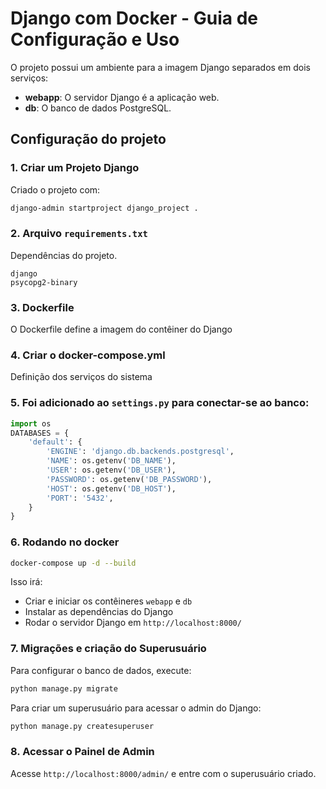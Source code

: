 # Django com Docker - Guia de Configuração e Uso

O projeto possui um ambiente para a imagem Django separados em dois serviços:
- **webapp**: O servidor Django é a aplicação web.
- **db**: O banco de dados PostgreSQL.


## Configuração do projeto

### 1. Criar um Projeto Django
Criado o projeto com:
```sh
django-admin startproject django_project .
```

### 2. Arquivo `requirements.txt`
Dependências do projeto.
```
django
psycopg2-binary
```

### 3. Dockerfile
O Dockerfile define a imagem do contêiner do Django

### 4. Criar o docker-compose.yml
Definição dos serviços do sistema

### 5. Foi adicionado ao `settings.py` para conectar-se ao banco:
```python
import os
DATABASES = {
    'default': {
        'ENGINE': 'django.db.backends.postgresql',
        'NAME': os.getenv('DB_NAME'),
        'USER': os.getenv('DB_USER'),
        'PASSWORD': os.getenv('DB_PASSWORD'),
        'HOST': os.getenv('DB_HOST'),
        'PORT': '5432',
    }
}
```

### 6. Rodando no docker
```sh
docker-compose up -d --build
```
Isso irá:
- Criar e iniciar os contêineres `webapp` e `db`
- Instalar as dependências do Django
- Rodar o servidor Django em `http://localhost:8000/`

### 7. Migrações e criação do Superusuário
Para configurar o banco de dados, execute:
```sh
python manage.py migrate
```
Para criar um superusuário para acessar o admin do Django:
```sh
python manage.py createsuperuser
```

### 8. Acessar o Painel de Admin
Acesse `http://localhost:8000/admin/` e entre com o superusuário criado.

